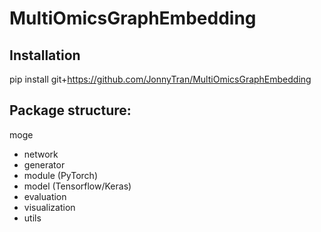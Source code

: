 # MultiOmicsGraphEmbedding

## Installation
pip install git+https://github.com/JonnyTran/MultiOmicsGraphEmbedding

## Package structure:
moge
- network
- generator
- module (PyTorch)
- model (Tensorflow/Keras)
- evaluation
- visualization
- utils
